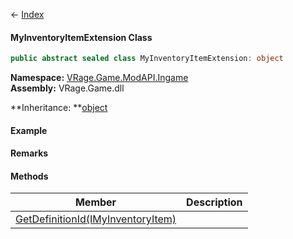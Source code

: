 ← [Index](Api-Index)

#### MyInventoryItemExtension Class

```csharp
public abstract sealed class MyInventoryItemExtension: object
```

**Namespace:** [VRage.Game.ModAPI.Ingame](VRage.Game.ModAPI.Ingame)  
**Assembly:** VRage.Game.dll

**Inheritance: **[object](System.Object)

#### Example

#### Remarks

#### Methods

|Member|Description|
|---|---|
|[GetDefinitionId(IMyInventoryItem)](VRage.Game.ModAPI.Ingame.MyInventoryItemExtension.GetDefinitionId)||

